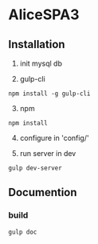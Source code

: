 # AliceSPA3
## Installation
1. init mysql db

2. gulp-cli
```
npm install -g gulp-cli
```

3. npm
```
npm install
```

4. configure in 'config/'

4. run server in dev
```
gulp dev-server
```

## Documention
### build
```
gulp doc
```

